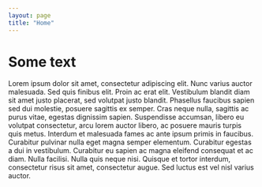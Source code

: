 ```yaml
---
layout: page
title: "Home"
---
```


# Some text 

Lorem ipsum dolor sit amet, consectetur adipiscing elit. Nunc varius auctor malesuada. Sed quis finibus elit. Proin ac erat elit. Vestibulum blandit diam sit amet justo placerat, sed volutpat justo blandit. Phasellus faucibus sapien sed dui molestie, posuere sagittis ex semper. Cras neque nulla, sagittis ac purus vitae, egestas dignissim sapien. Suspendisse accumsan, libero eu volutpat consectetur, arcu lorem auctor libero, ac posuere mauris turpis quis metus. Interdum et malesuada fames ac ante ipsum primis in faucibus. Curabitur pulvinar nulla eget magna semper elementum. Curabitur egestas a dui in vestibulum. Curabitur eu sapien ac magna eleifend consequat et ac diam. Nulla facilisi. Nulla quis neque nisi. Quisque et tortor interdum, consectetur risus sit amet, consectetur augue. Sed luctus est vel nisl varius auctor.

